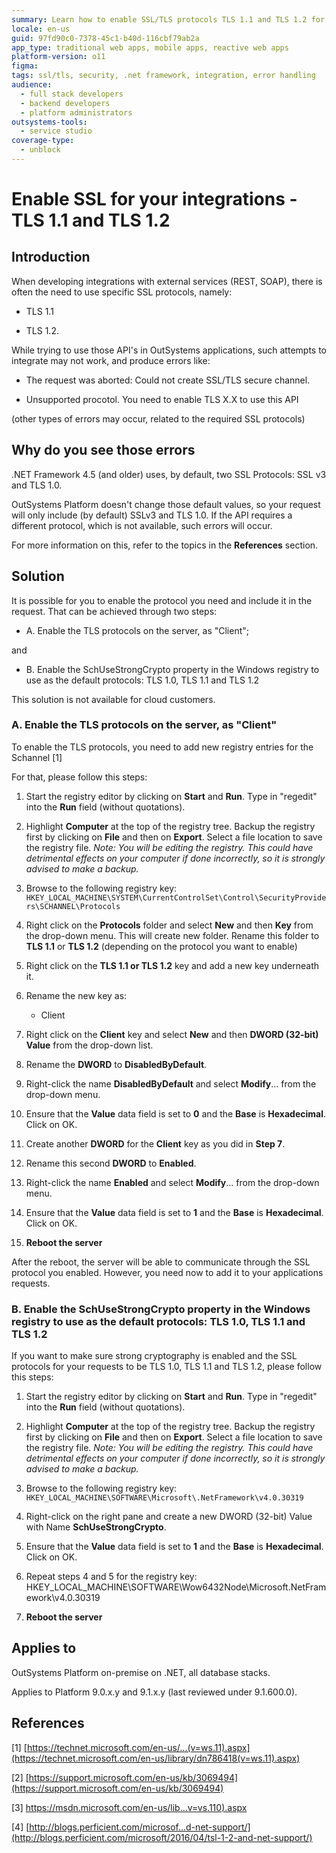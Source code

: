 ```yaml
---
summary: Learn how to enable SSL/TLS protocols TLS 1.1 and TLS 1.2 for integrations in OutSystems 11 (O11) to resolve secure channel creation errors.
locale: en-us
guid: 97fd90c0-7378-45c1-b40d-116cbf79ab2a
app_type: traditional web apps, mobile apps, reactive web apps
platform-version: o11
figma:
tags: ssl/tls, security, .net framework, integration, error handling
audience:
  - full stack developers
  - backend developers
  - platform administrators
outsystems-tools:
  - service studio
coverage-type:
  - unblock
---
```


# Enable SSL for your integrations - TLS 1.1 and TLS 1.2

## Introduction

When developing integrations with external services (REST, SOAP), there is often the need to use specific SSL protocols, namely:

* TLS 1.1

* TLS 1.2.

While trying to use those API's in OutSystems applications, such attempts to integrate may not work, and produce errors like:

* The request was aborted: Could not create SSL/TLS secure channel.

* Unsupported procotol. You need to enable TLS X.X to use this API

(other types of errors may occur, related to the required SSL protocols)

## Why do you see those errors

.NET Framework 4.5 (and older) uses, by default, two SSL Protocols: SSL v3 and TLS 1.0.

OutSystems Platform doesn't change those default values, so your request will only include (by default) SSLv3 and TLS 1.0. If the API requires a different protocol, which is not available, such errors will occur.

For more information on this, refer to the topics in the **References** section.

## Solution

It is possible for you to enable the protocol you need and include it in the request. That can be achieved through two steps:

* A. Enable the TLS protocols on the server, as "Client";

and

* B. Enable the SchUseStrongCrypto property in the Windows registry to use as the default protocols: TLS 1.0, TLS 1.1 and TLS 1.2

<div class="info" markdown="1">

This solution is not available for cloud customers.

</div>

### A. Enable the TLS protocols on the server, as "Client"

To enable the TLS protocols, you need to add new registry entries for the Schannel [1]

For that, please follow this steps:

1. Start the registry editor by clicking on **Start** and **Run**. Type in "regedit" into the **Run** field (without quotations).

2. Highlight **Computer** at the top of the registry tree.  Backup the registry first by clicking on **File** and then on **Export**.  Select a file location to save the registry file.
    *Note: You will be editing the registry.  This could have detrimental effects on your computer if done incorrectly, so it is strongly advised to make a backup.*

3. Browse to the following registry key:
    `HKEY_LOCAL_MACHINE\SYSTEM\CurrentControlSet\Control\SecurityProviders\SCHANNEL\Protocols`

4. Right click on the **Protocols** folder and select **New** and then **Key** from the drop-down menu. This will create new folder.  Rename this folder to **TLS 1.1** or **TLS 1.2** (depending on the protocol you want to enable)

5. Right click on the **TLS 1.1 **or** TLS 1.2** key and add a new key underneath it.

6. Rename the new key as:

    * Client

7. Right click on the **Client** key and select **New** and then **DWORD (32-bit) Value** from the drop-down list.

8. Rename the **DWORD** to **DisabledByDefault**.

9. Right-click the name **DisabledByDefault** and select **Modify**... from the drop-down menu.

10. Ensure that the **Value** data field is set to **0** and the **Base** is **Hexadecimal**.  Click on OK.

11. Create another **DWORD** for the **Client** key as you did in **Step 7**.

12. Rename this second **DWORD** to **Enabled**.

13. Right-click the name **Enabled** and select **Modify**... from the drop-down menu.

14. Ensure that the **Value** data field is set to **1** and the **Base** is **Hexadecimal**. Click on OK.

15. **Reboot the server**

After the reboot, the server will be able to communicate through the SSL protocol you enabled. However, you need now to add it to your applications requests.

### B. Enable the SchUseStrongCrypto property in the Windows registry to use as the default protocols: TLS 1.0, TLS 1.1 and TLS 1.2

If you want to make sure strong cryptography is enabled and the SSL protocols for your requests to be TLS 1.0, TLS 1.1 and TLS 1.2, please follow this steps:

1. Start the registry editor by clicking on **Start** and **Run**. Type in "regedit" into the **Run** field (without quotations).

2. Highlight **Computer** at the top of the registry tree.  Backup the registry first by clicking on **File** and then on **Export**.  Select a file location to save the registry file.
    *Note: You will be editing the registry.  This could have detrimental effects on your computer if done incorrectly, so it is strongly advised to make a backup.*

3. Browse to the following registry key:
    `HKEY_LOCAL_MACHINE\SOFTWARE\Microsoft\.NetFramework\v4.0.30319`

4. Right-click on the right pane and create a new DWORD (32-bit) Value with Name **SchUseStrongCrypto**.

5. Ensure that the **Value** data field is set to **1** and the **Base** is **Hexadecimal**. Click on OK.

6. Repeat steps 4 and 5 for the registry key: HKEY_LOCAL_MACHINE\SOFTWARE\Wow6432Node\Microsoft\.NetFramework\v4.0.30319

7. **Reboot the server** 

## Applies to

OutSystems Platform on-premise on .NET, all database stacks.

Applies to Platform 9.0.x.y and 9.1.x.y (last reviewed under 9.1.600.0).

## References

[1] [https://technet.microsoft.com/en-us/...(v=ws.11).aspx](https://technet.microsoft.com/en-us/library/dn786418(v=ws.11).aspx)

[2] [https://support.microsoft.com/en-us/kb/3069494](https://support.microsoft.com/en-us/kb/3069494)

[3] [https://msdn.microsoft.com/en-us/lib...v=vs.110).aspx](https://msdn.microsoft.com/en-us/library/system.net.securityprotocoltype(v=vs.110).aspx)

[4] [http://blogs.perficient.com/microsof...d-net-support/](http://blogs.perficient.com/microsoft/2016/04/tsl-1-2-and-net-support/)

